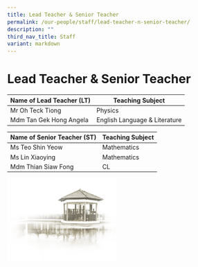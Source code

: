 ```yaml
---
title: Lead Teacher & Senior Teacher
permalink: /our-people/staff/lead-teacher-n-senior-teacher/
description: ""
third_nav_title: Staff
variant: markdown
---
```

# **Lead Teacher &amp; Senior Teacher**


| Name of Lead Teacher  (LT) | Teaching Subject |
| --- | --- |
| Mr Oh Teck Tiong | Physics |
| Mdm Tan Gek Hong Angela | English Language &amp; Literature |


| Name of Senior Teacher (ST) | Teaching Subject |
| --- | --- |
| Ms Teo Shin Yeow | Mathematics |
| Ms Lin Xiaoying | Mathematics |
| Mdm Thian Siaw Fong&nbsp; | CL&nbsp; |

<img src="/images/pavilion.png" style="width:50%">